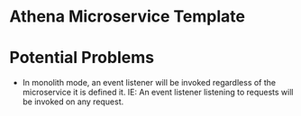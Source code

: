 # Athena Microservice Template

# Potential Problems

- In monolith mode, an event listener will be invoked regardless of the microservice it is defined it. IE: An event listener listening to requests will be invoked on any request.
